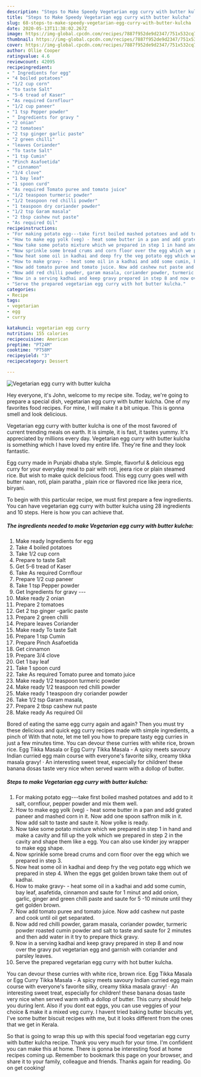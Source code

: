 ```yaml
---
description: "Steps to Make Speedy Vegetarian egg curry with butter kulcha"
title: "Steps to Make Speedy Vegetarian egg curry with butter kulcha"
slug: 68-steps-to-make-speedy-vegetarian-egg-curry-with-butter-kulcha
date: 2020-05-13T11:38:02.267Z
image: https://img-global.cpcdn.com/recipes/7887f952de9d2347/751x532cq70/vegetarian-egg-curry-with-butter-kulcha-recipe-main-photo.jpg
thumbnail: https://img-global.cpcdn.com/recipes/7887f952de9d2347/751x532cq70/vegetarian-egg-curry-with-butter-kulcha-recipe-main-photo.jpg
cover: https://img-global.cpcdn.com/recipes/7887f952de9d2347/751x532cq70/vegetarian-egg-curry-with-butter-kulcha-recipe-main-photo.jpg
author: Ollie Cooper
ratingvalue: 4.6
reviewcount: 42095
recipeingredient:
- " Ingredients for egg"
- "4 boiled potatoes"
- "1/2 cup corn"
- "to taste Salt"
- "5-6 tread of Kaser"
- "As required Cornflour"
- "1/2 cup paneer"
- "1 tsp Pepper powder"
- " Ingredients for gravy "
- "2 onian"
- "2 tomatoes"
- "2 tsp ginger garlic paste"
- "2 green chilli"
- "leaves Coriander"
- "To taste Salt"
- "1 tsp Cumin"
- "Pinch Asafoetida"
- " cinnamon"
- "3/4 clove"
- "1 bay leaf"
- "1 spoon curd"
- "As required Tomato puree and tomato juice"
- "1/2 teaspoon turmeric powder"
- "1/2 teaspoon red chilli powder"
- "1 teaspoon dry coriander powder"
- "1/2 tsp Garam masala"
- "2 tbsp cashew nut paste"
- "As required Oil"
recipeinstructions:
- "For making potato egg---take first boiled mashed potatoes and add to it salt, cornflour, pepper powder and mix them well."
- "How to make egg yolk (veg) - heat some butter in a pan and add grated paneer and mashed corn in it. Now add one spoon saffron milk in it. Now add salt to taste and saute it. Now yolke is ready."
- "Now take some potato mixture which we prepared in step 1 in hand and make a cavity and fill up the yolk which we prepared in step 2 in the cavity and shape them like a egg. You can also use kinder joy wrapper to make egg shape."
- "Now sprinkle some bread crums and corn floor over the egg which we prepared in step 3."
- "Now heat some oil in kadhai and deep fry the veg potato egg which we prepared in step 4. When the eggs get golden brown take them out of kadhai."
- "How to make gravy- - heat some oil in a kadhai and add some cumin, bay leaf, asafetida, cinnamon and saute for 1 minut and add onion, garlic, ginger and green chilli paste and saute for 5 -10 minute until they get golden brown."
- "Now add tomato puree and tomato juice. Now add cashew nut paste and cook until oil get separated."
- "Now add red chilli powder, garam masala, coriander powder, turmeric powder roasted cumin powder and salt to taste and saute for 2 minutes and then add water in it try to prepare thick gravy."
- "Now in a serving kadhai and keep gravy prepared in step 8 and now over the gravy put vegetarian egg and garnish with coriander and parsley leaves."
- "Serve the prepared vegetarian egg curry with hot butter kulcha."
categories:
- Recipe
tags:
- vegetarian
- egg
- curry

katakunci: vegetarian egg curry 
nutrition: 155 calories
recipecuisine: American
preptime: "PT24M"
cooktime: "PT58M"
recipeyield: "3"
recipecategory: Dessert

---
```



![Vegetarian egg curry with butter kulcha](https://img-global.cpcdn.com/recipes/7887f952de9d2347/751x532cq70/vegetarian-egg-curry-with-butter-kulcha-recipe-main-photo.jpg)

Hey everyone, it's John, welcome to my recipe site. Today, we're going to prepare a special dish, vegetarian egg curry with butter kulcha. One of my favorites food recipes. For mine, I will make it a bit unique. This is gonna smell and look delicious.

Vegetarian egg curry with butter kulcha is one of the most favored of current trending meals on earth. It is simple, it is fast, it tastes yummy. It's appreciated by millions every day. Vegetarian egg curry with butter kulcha is something which I have loved my entire life. They're fine and they look fantastic.

Egg curry made in Punjabi dhaba style. Simple, flavorful &amp; delicious egg curry for your everyday meal to pair with roti, jeera rice or plain steamed rice. But wish to make quick delicious food. This egg curry goes well with butter naan, roti, plain paratha , plain rice or flavored rice like jeera rice, biryani.


To begin with this particular recipe, we must first prepare a few ingredients. You can have vegetarian egg curry with butter kulcha using 28 ingredients and 10 steps. Here is how you can achieve that.

<!--inarticleads1-->

##### The ingredients needed to make Vegetarian egg curry with butter kulcha:

1. Make ready  Ingredients for egg
1. Take 4 boiled potatoes
1. Take 1/2 cup corn
1. Prepare to taste Salt
1. Get 5-6 tread of Kaser
1. Take As required Cornflour
1. Prepare 1/2 cup paneer
1. Take 1 tsp Pepper powder
1. Get  Ingredients for gravy ---
1. Make ready 2 onian
1. Prepare 2 tomatoes
1. Get 2 tsp ginger -garlic paste
1. Prepare 2 green chilli
1. Prepare leaves Coriander
1. Make ready To taste Salt
1. Prepare 1 tsp Cumin
1. Prepare Pinch Asafoetida
1. Get  cinnamon
1. Prepare 3/4 clove
1. Get 1 bay leaf
1. Take 1 spoon curd
1. Take As required Tomato puree and tomato juice
1. Make ready 1/2 teaspoon turmeric powder
1. Make ready 1/2 teaspoon red chilli powder
1. Make ready 1 teaspoon dry coriander powder
1. Take 1/2 tsp Garam masala,
1. Prepare 2 tbsp cashew nut paste
1. Make ready As required Oil


Bored of eating the same egg curry again and again? Then you must try these delicious and quick egg curry recipes made with simple ingredients, a pinch of With that note, let me tell you how to prepare tasty egg curries in just a few minutes time. You can devour these curries with white rice, brown rice. Egg Tikka Masala or Egg Curry Tikka Masala - A spicy meets savoury Indian curried egg main course with everyone&#39;s favorite silky, creamy tikka masala gravy! · An interesting sweet treat, especially for children! these banana dosas taste very nice when served warm with a dollop of butter. 

<!--inarticleads2-->

##### Steps to make Vegetarian egg curry with butter kulcha:

1. For making potato egg---take first boiled mashed potatoes and add to it salt, cornflour, pepper powder and mix them well.
1. How to make egg yolk (veg) - heat some butter in a pan and add grated paneer and mashed corn in it. Now add one spoon saffron milk in it. Now add salt to taste and saute it. Now yolke is ready.
1. Now take some potato mixture which we prepared in step 1 in hand and make a cavity and fill up the yolk which we prepared in step 2 in the cavity and shape them like a egg. You can also use kinder joy wrapper to make egg shape.
1. Now sprinkle some bread crums and corn floor over the egg which we prepared in step 3.
1. Now heat some oil in kadhai and deep fry the veg potato egg which we prepared in step 4. When the eggs get golden brown take them out of kadhai.
1. How to make gravy- - heat some oil in a kadhai and add some cumin, bay leaf, asafetida, cinnamon and saute for 1 minut and add onion, garlic, ginger and green chilli paste and saute for 5 -10 minute until they get golden brown.
1. Now add tomato puree and tomato juice. Now add cashew nut paste and cook until oil get separated.
1. Now add red chilli powder, garam masala, coriander powder, turmeric powder roasted cumin powder and salt to taste and saute for 2 minutes and then add water in it try to prepare thick gravy.
1. Now in a serving kadhai and keep gravy prepared in step 8 and now over the gravy put vegetarian egg and garnish with coriander and parsley leaves.
1. Serve the prepared vegetarian egg curry with hot butter kulcha.


You can devour these curries with white rice, brown rice. Egg Tikka Masala or Egg Curry Tikka Masala - A spicy meets savoury Indian curried egg main course with everyone&#39;s favorite silky, creamy tikka masala gravy! · An interesting sweet treat, especially for children! these banana dosas taste very nice when served warm with a dollop of butter. This curry should help you during lent. Also if you dont eat eggs, you can use veggies of your choice &amp; make it a mixed veg curry. I havent tried baking butter biscuits yet, I&#39;ve some butter biscuit recipes with me, but it looks different from the ones that we get in Kerala. 

So that is going to wrap this up with this special food vegetarian egg curry with butter kulcha recipe. Thank you very much for your time. I'm confident you can make this at home. There is gonna be interesting food at home recipes coming up. Remember to bookmark this page on your browser, and share it to your family, colleague and friends. Thanks again for reading. Go on get cooking!
